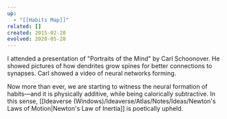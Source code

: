```yaml
---
up:
  - "[[Habits Map]]"
related: []
created: 2015-02-20
evolved: 2020-05-28
---
```


I attended a presentation of "Portraits of the Mind" by Carl Schoonover. He showed pictures of how dendrites grow spines for better connections to synapses. Carl showed a video of neural networks forming. 

Now more than ever, we are starting to witness the neural formation of habits—and it is physically additive, while being calorically subtractive. In this sense, [[Ideaverse (Windows)/Ideaverse/Atlas/Notes/Ideas/Newton's Laws of Motion|Newton's Law of Inertia]] is poetically upheld.
